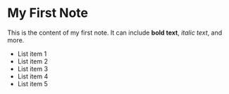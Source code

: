 # My First Note

This is the content of my first note. It can include **bold text**, *italic text*, and more.

- List item 1
- List item 2
- List item 3
- List item 4
- List item 5